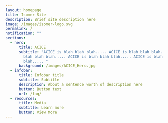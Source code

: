 ```yaml
---
layout: homepage
title: Isomer Site
description: Brief site description here
image: /images/isomer-logo.svg
permalink: /
notification: ""
sections:
  - hero:
      title: ACICE
      subtitle: "ACICE is blah blah blah..... ACICE is blah blah blah..... ACICE is
        blah blah blah..... ACICE is blah blah blah..... ACICE is blah blah
        blah..... "
      background: /images/ACICE_Hero.jpg
  - infobar:
      title: Infobar title
      subtitle: Subtitle
      description: About a sentence worth of description here
      button: Button text
      url: /faq/
  - resources:
      title: Media
      subtitle: Learn more
      button: View More
---
```

